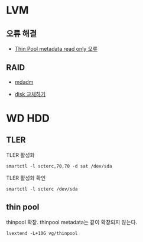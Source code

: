 # LVM

## 오류 해결

- [Thin Pool metadata read only 오류](metadata-read-only.md)

## RAID

- [mdadm](mdadm.md)

- [disk 교체하기](mdadm-replace-disk.md)

# WD HDD

## TLER

TLER 활성화

```
smartctl -l scterc,70,70 -d sat /dev/sda
```

TLER 활성화 확인

```
smartctl -l scterc /dev/sda
```

## thin pool

thinpool 확장. thinpool metadata는 같이 확장되지 않는다.

```
lvextend -L+10G vg/thinpool
```
